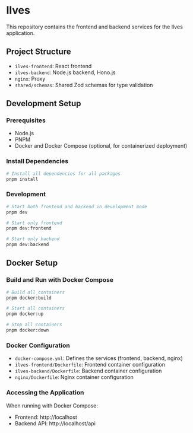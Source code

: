# Ilves

This repository contains the frontend and backend services for the Ilves application.

## Project Structure

- `ilves-frontend`: React frontend
- `ilves-backend`: Node.js backend, Hono.js
- `nginx`: Proxy
- `shared/schemas`: Shared Zod schemas for type validation

## Development Setup

### Prerequisites

- Node.js
- PNPM
- Docker and Docker Compose (optional, for containerized deployment)

### Install Dependencies

```bash
# Install all dependencies for all packages
pnpm install
```

### Development

```bash
# Start both frontend and backend in development mode
pnpm dev

# Start only frontend
pnpm dev:frontend

# Start only backend
pnpm dev:backend
```

## Docker Setup

### Build and Run with Docker Compose

```bash
# Build all containers
pnpm docker:build

# Start all containers
pnpm docker:up

# Stop all containers
pnpm docker:down
```

### Docker Configuration

- `docker-compose.yml`: Defines the services (frontend, backend, nginx)
- `ilves-frontend/Dockerfile`: Frontend container configuration
- `ilves-backend/Dockerfile`: Backend container configuration
- `nginx/Dockerfile`: Nginx container configuration

### Accessing the Application

When running with Docker Compose:

- Frontend: http://localhost
- Backend API: http://localhost/api

